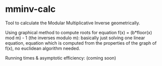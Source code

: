 # mminv-calc
Tool to calculate the Modular Multiplicative Inverse geometrically.

Using graphical method to compute roots for equation f(x) = (b*floor(x) mod m) - 1 (the inverses modulo m): basically just solving one linear equation, equation which is computed from the properties of the graph of f(x), no euclidean algorithm needed.


Running times & asymptotic efficiency: (coming soon)
